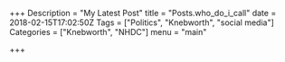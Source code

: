 +++
Description = "My Latest Post"
title = "Posts.who_do_i_call"
date = 2018-02-15T17:02:50Z 
Tags = ["Politics", "Knebworth", "social media"]
Categories = ["Knebworth", "NHDC"]
menu = "main"

+++
